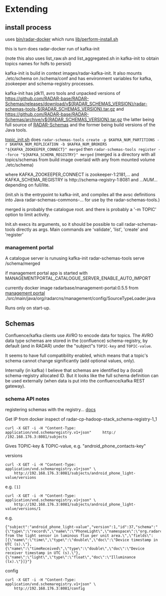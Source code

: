# Extending

## install process

uses 
[bin/radar-docker](https://github.com/RADAR-base/RADAR-Docker/blob/master/dcompose-stack/radar-cp-hadoop-stack/bin/radar-docker)
which runs
[lib/perform-install.sh](https://github.com/RADAR-base/RADAR-Docker/blob/master/dcompose-stack/radar-cp-hadoop-stack/lib/perform-install.sh)

this is turn does radar-docker run of kafka-init

(note this also uses list_raw.sh and list_aggregated.sh in kafka-init to obtain topics names for hdfs to persist)

kafka-init is build in context images/radar-kafka-init. 
It also mounts ./etc/schema on /schema/conf and has environment variables for kafka, zookeeper and schema-registry processes.

kafka-init has jdk11, avro tools and unpacked versions of 
https://github.com/RADAR-base/RADAR-Schemas/releases/download/v${RADAR_SCHEMAS_VERSION}/radar-schemas-tools-${RADAR_SCHEMAS_VERSION}.tar.gz
and 
https://github.com/RADAR-base/RADAR-Schemas/archive/v${RADAR_SCHEMAS_VERSION}.tar.gz
the latter being full source of 
[RADAR-Schemas](https://github.com/RADAR-base/RADAR-Schemas)
and the former being build versions of the Java tools.

[topic_init.sh](https://github.com/RADAR-base/RADAR-Docker/blob/master/dcompose-stack/radar-cp-hadoop-stack/images/radar-kafka-init/topic_init.sh)
does `radar-schemas-tools create -p $KAFKA_NUM_PARTITIONS -r $KAFKA_NUM_REPLICATION -b $KAFKA_NUM_BROKERS "${KAFKA_ZOOKEEPER_CONNECT}" merged`
then `radar-schemas-tools register --force "${KAFKA_SCHEMA_REGISTRY}" merged`
(merged is a directory with all topics/schemas from build image overlaid with any from mounted volume ./etc/schema)

where KAFKA_ZOOKEEPER_CONNECT is zookeeper-1:2181,...
and KAFKA_SCHEMA_REGISTRY is http://schema-registry-1:8081
and ..._NUM_... depending on full/lite.

(init.sh is the entrypoint to kafka-init, and compiles all the avsc definitions into Java radar-schemas-commons-... for use by the radar-schemas-tools.)

merged is probably the catalogue root.
and there is probably a '-m TOPIC' option to limit activity.

Init.sh execs its arguments, so it should be possible to call radar-schemas-tools directly as args.
Main commands are 'validate', 'list', 'create' and 'register'

### management portal

A catalogue server is runusing kafka-init radar-schemas-tools serve /schema/merged

if management portal app is started with 
MANAGEMENTPORTAL_CATALOGUE_SERVER_ENABLE_AUTO_IMPORT

currently docker image radarbase/management-portal:0.5.5
from [management portal](https://github.com/RADAR-base/ManagementPortal)
./src/main/java/org/radarcns/management/config/SourceTypeLoader.java

Runs only on start-up.

## Schemas

Confluence/kafka clients use AVRO to encode data for topics.
The AVRO data type schemas are stored in the (confluence) schema-registry, 
by default (and in RADAR) under the "subject"s `TOPIC-key` and `TOPIC-value`.

It seems to have full compatibility enabled, which means that a topic's schema
cannot change significantly (add optional values, only).

Internally (in kafka) I believe that schemas are identified by a (local)
schema-registry allocated ID. But it looks like the full schema definition can
be used externally (when data is put into the confluence/kafka REST gateway).

### schema API notes

registering schemas with the registry...
[docs](https://docs.confluent.io/1.0.1/schema-registry/docs/intro.html#quickstart)

Get IP from docker inspect of radar-cp-hadoop-stack_schema-registry-1_1
```
curl -X GET -i -H "Content-Type: application/vnd.schemaregistry.v1+json"     http:/
/192.168.176.3:8081/subjects
```

Gives TOPIC-key & TOPIC-value, e.g. "android_phone_contacts-key"

versions
```
curl -X GET -i -H "Content-Type: application/vnd.schemaregistry.v1+json" \
    http://192.168.176.3:8081/subjects/android_phone_light-value/versions
```
e.g. `[1]`

```
curl -X GET -i -H "Content-Type: application/vnd.schemaregistry.v1+json" \
    http://192.168.176.3:8081/subjects/android_phone_light-value/versions/1
```
e.g.
```
{"subject":"android_phone_light-value","version":1,"id":37,"schema":"{\"type\":\"record\",\"name\":\"PhoneLight\",\"namespace\":\"org.radarcns.passive.phone\",\"doc\":\"Data from the light sensor in luminous flux per unit area.\",\"fields\":[{\"name\":\"time\",\"type\":\"double\",\"doc\":\"Device timestamp in UTC (s).\"},{\"name\":\"timeReceived\",\"type\":\"double\",\"doc\":\"Device receiver timestamp in UTC (s).\"},{\"name\":\"light\",\"type\":\"float\","doc\":\"Illuminance (lx).\"}]}"}
```

config
```
curl -X GET -i -H "Content-Type: application/vnd.schemaregistry.v1+json" \
    http://192.168.176.3:8081/config
```

